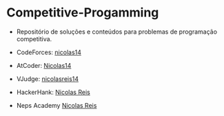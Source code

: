 # Competitive-Progamming
- Repositório de soluções e conteúdos para problemas de programação competitiva. 

- CodeForces: [nicolas14](https://codeforces.com/profile/nicolas14)
- AtCoder: [Nicolas14](https://atcoder.jp/users/nicolas14)
- VJudge: [nicolasreis14](https://vjudge.net/user/nicolasreis14)
- HackerHank: [Nicolas Reis](https://www.hackerrank.com/profile/nicolas_reeis14)
- Neps Academy [Nicolas Reis](https://neps.academy/br/user/25367)


